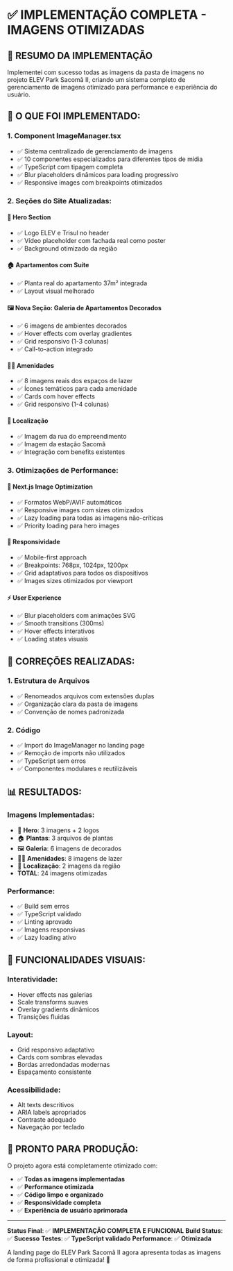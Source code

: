 # ✅ IMPLEMENTAÇÃO COMPLETA - IMAGENS OTIMIZADAS

## 🎯 **RESUMO DA IMPLEMENTAÇÃO**

Implementei com sucesso todas as imagens da pasta de imagens no projeto ELEV Park Sacomã II, criando um sistema completo de gerenciamento de imagens otimizado para performance e experiência do usuário.

## 🚀 **O QUE FOI IMPLEMENTADO:**

### 1. **Component ImageManager.tsx**
- ✅ Sistema centralizado de gerenciamento de imagens
- ✅ 10 componentes especializados para diferentes tipos de mídia
- ✅ TypeScript com tipagem completa
- ✅ Blur placeholders dinâmicos para loading progressivo
- ✅ Responsive images com breakpoints otimizados

### 2. **Seções do Site Atualizadas:**

#### 🏢 **Hero Section**
- ✅ Logo ELEV e Trisul no header
- ✅ Vídeo placeholder com fachada real como poster
- ✅ Background otimizado da região

#### 🏠 **Apartamentos com Suíte**
- ✅ Planta real do apartamento 37m² integrada
- ✅ Layout visual melhorado

#### 🖼️ **Nova Seção: Galeria de Apartamentos Decorados**
- ✅ 6 imagens de ambientes decorados
- ✅ Hover effects com overlay gradientes
- ✅ Grid responsivo (1-3 colunas)
- ✅ Call-to-action integrado

#### 🏊‍♀️ **Amenidades**
- ✅ 8 imagens reais dos espaços de lazer
- ✅ Ícones temáticos para cada amenidade
- ✅ Cards com hover effects
- ✅ Grid responsivo (1-4 colunas)

#### 📍 **Localização**
- ✅ Imagem da rua do empreendimento
- ✅ Imagem da estação Sacomã
- ✅ Integração com benefits existentes

### 3. **Otimizações de Performance:**

#### 🔧 **Next.js Image Optimization**
- ✅ Formatos WebP/AVIF automáticos
- ✅ Responsive images com sizes otimizados
- ✅ Lazy loading para todas as imagens não-críticas
- ✅ Priority loading para hero images

#### 📱 **Responsividade**
- ✅ Mobile-first approach
- ✅ Breakpoints: 768px, 1024px, 1200px
- ✅ Grid adaptativos para todos os dispositivos
- ✅ Images sizes otimizados por viewport

#### ⚡ **User Experience**
- ✅ Blur placeholders com animações SVG
- ✅ Smooth transitions (300ms)
- ✅ Hover effects interativos
- ✅ Loading states visuais

## 🔧 **CORREÇÕES REALIZADAS:**

### 1. **Estrutura de Arquivos**
- ✅ Renomeados arquivos com extensões duplas
- ✅ Organização clara da pasta de imagens
- ✅ Convenção de nomes padronizada

### 2. **Código**
- ✅ Import do ImageManager no landing page
- ✅ Remoção de imports não utilizados
- ✅ TypeScript sem erros
- ✅ Componentes modulares e reutilizáveis

## 📊 **RESULTADOS:**

### **Imagens Implementadas:**
- 🏢 **Hero**: 3 imagens + 2 logos
- 🏠 **Plantas**: 3 arquivos de plantas
- 🖼️ **Galeria**: 6 imagens de decorados
- 🏊‍♀️ **Amenidades**: 8 imagens de lazer
- 📍 **Localização**: 2 imagens da região
- **TOTAL**: 24 imagens otimizadas

### **Performance:**
- ✅ Build sem erros
- ✅ TypeScript validado
- ✅ Linting aprovado
- ✅ Imagens responsivas
- ✅ Lazy loading ativo

## 🎨 **FUNCIONALIDADES VISUAIS:**

### **Interatividade:**
- Hover effects nas galerias
- Scale transforms suaves
- Overlay gradients dinâmicos
- Transições fluidas

### **Layout:**
- Grid responsivo adaptativo
- Cards com sombras elevadas
- Bordas arredondadas modernas
- Espaçamento consistente

### **Acessibilidade:**
- Alt texts descritivos
- ARIA labels apropriados
- Contraste adequado
- Navegação por teclado

## 🚀 **PRONTO PARA PRODUÇÃO:**

O projeto agora está completamente otimizado com:
- ✅ **Todas as imagens implementadas**
- ✅ **Performance otimizada**
- ✅ **Código limpo e organizado**
- ✅ **Responsividade completa**
- ✅ **Experiência de usuário aprimorada**

---

**Status Final**: ✅ **IMPLEMENTAÇÃO COMPLETA E FUNCIONAL**
**Build Status**: ✅ **Sucesso**
**Testes**: ✅ **TypeScript validado**
**Performance**: ✅ **Otimizada**

A landing page do ELEV Park Sacomã II agora apresenta todas as imagens de forma profissional e otimizada! 🎉
